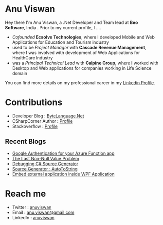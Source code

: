 # Anu Viswan

Hey there I'm Anu Viswan, a .Net Developer and Team lead at **Beo Software**, India .  Prior to my current profile, I ....

* _Cofounded_ **Ecsolvo Technologies**, where I developed Mobile and Web Applications for Education and Tourism industry
* used to be _Project Manager_ with **Cascade Revenue Management**, where I was involved with development of Web Applications for HealthCare Industry
* was a _Principal Technical Lead_ with **Calpine Group**, where I worked with Desktop and Web applications for companies working in Life Science domain

You can find more details on my professional career in my [Linkedin Profile](https://www.linkedin.com/in/anuviswan/). 

# Contributions
* Developer Blog : [ByteLanguage.Net](http://www.bytelanguage.net)
* CSharpCorner Author : [Profile](https://www.c-sharpcorner.com/members/anu.viswan)
* Stackoverflow : [Profile](https://stackoverflow.com/users/7299782/anu-viswan)

## Recent Blogs
<!-- BLOGPOSTS:START -->
- [Google Authentication for your Azure Function app](https://bytelanguage.net/2021/08/29/google_authentication_azure_function/)
- [The Last Non-Null Value Problem](https://bytelanguage.net/2021/08/24/the-last-non-null-value-problem/)
- [Debugging C# Source Generator](https://bytelanguage.net/2021/08/15/debugging-c-source-generator/)
- [Source Generator : AutoToString](https://bytelanguage.net/2021/08/13/source-generator-autotostring/)
- [Embed external application inside WPF Application](https://bytelanguage.net/2021/08/06/embed-external-application-inside-wpf-application/)
<!-- BLOGPOSTS:END -->

# Reach me
* Twitter : [anuviswan](https://twitter.com/anuviswan)
* Email : anu.viswan@gmail.com
* LinkedIn : [anuviswan](https://www.linkedin.com/in/anuviswan/)


